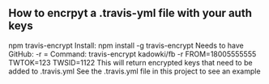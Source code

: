 How to encrpyt a .travis-yml file with your auth keys
-----------------------------------------------------
npm travis-encrypt
Install: npm install -g travis-encrypt 
Needs to have GitHub: <githublogin> -r <variable name>=<value>
Command: travis-encrypt kadowki/fb -r FROM=18005555555 TWTOK=123 TWSID=1122
This will return encrypted keys that need to be added to .travis.yml
See the .travis.yml file in this project to see an example 